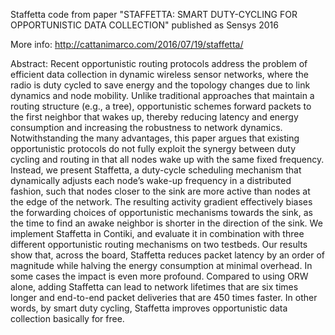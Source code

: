 Staffetta code from paper "STAFFETTA: SMART DUTY-CYCLING FOR OPPORTUNISTIC DATA COLLECTION" published as Sensys 2016

More info: 
http://cattanimarco.com/2016/07/19/staffetta/

Abstract:
Recent opportunistic routing protocols address the problem of efficient data collection in dynamic wireless sensor networks, where the radio is duty cycled to save energy and the topology changes due to link dynamics and node mobility.
Unlike traditional approaches that maintain a routing structure (e.g., a tree), opportunistic schemes forward packets to the first neighbor that wakes up, thereby reducing latency and energy consumption and increasing the robustness to network dynamics.
Notwithstanding the many advantages, this paper argues that existing opportunistic protocols do not fully exploit the synergy between duty cycling and routing in that all nodes wake up with the same fixed frequency. 
Instead, we present Staffetta, a duty-cycle scheduling mechanism that dynamically adjusts each node’s wake-up frequency in a distributed fashion, such that nodes closer to the sink are more active than nodes at the edge of the network. The resulting activity gradient effectively biases the forwarding choices of opportunistic mechanisms towards the sink, as the time to find an awake neighbor is shorter in the direction of the sink. We implement Staffetta in Contiki, and evaluate it in combination with three different opportunistic routing mechanisms on two testbeds. 
Our results show that, across the board, Staffetta reduces packet latency by an order of magnitude while halving the energy consumption at minimal overhead. In some cases the impact is even more profound. Compared to using ORW alone, adding Staffetta can lead to network lifetimes that are six times longer and end-to-end packet deliveries that are 450 times faster. In other words, by smart duty cycling, Staffetta improves opportunistic data collection basically for free.
